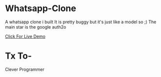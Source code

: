 # Whatsapp-Clone
A whatsapp clone i built 
It is pretty buggy
but it's just like a model 
so ;)
The main star is the google auth2o

[Click For Live Demo](https://whatsapp-clone-react.ninja21l.repl.co/)
# Tx To-
Clever Programmer 

